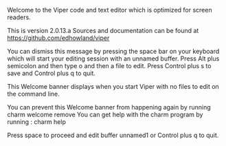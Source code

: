Welcome to the Viper code and text editor which is optimized for screen readers.

This is version 2.0.13.a
Sources and documentation can be found at <https://github.com/edhowland/viper>

You can dismiss this message by pressing the space bar on your keyboard which will start
your editing session with an unnamed buffer.  Press Alt plus semicolon and
then type o and then a file to edit. Press Control plus s to save and 
Control plus q to quit.

This Welcome banner displays when you start Viper with no files to edit on
the command line.

You can prevent this Welcome banner from happening again by running
  charm welcome remove
You can get help with the charm program by running : charm help

Press space to proceed and edit buffer unnamed1 or Control plus q to quit.